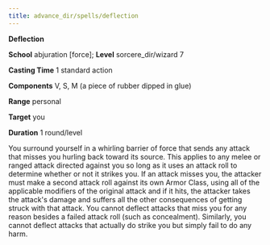 ```yaml
---
title: advance_dir/spells/deflection
---
```

 **Deflection**

**School** abjuration [force]; **Level** sorcere_dir/wizard 7

**Casting Time** 1 standard action

**Components** V, S, M (a piece of rubber dipped in glue)

**Range** personal

**Target** you

**Duration** 1 round/level

You surround yourself in a whirling barrier of force that sends any attack that misses you hurling back toward its source. This applies to any melee or ranged attack directed against you so long as it uses an attack roll to determine whether or not it strikes you. If an attack misses you, the attacker must make a second attack roll against its own Armor Class, using all of the applicable modifiers of the original attack and if it hits, the attacker takes the attack's damage and suffers all the other consequences of getting struck with that attack. You cannot deflect attacks that miss you for any reason besides a failed attack roll (such as concealment). Similarly, you cannot deflect attacks that actually do strike you but simply fail to do any harm.

